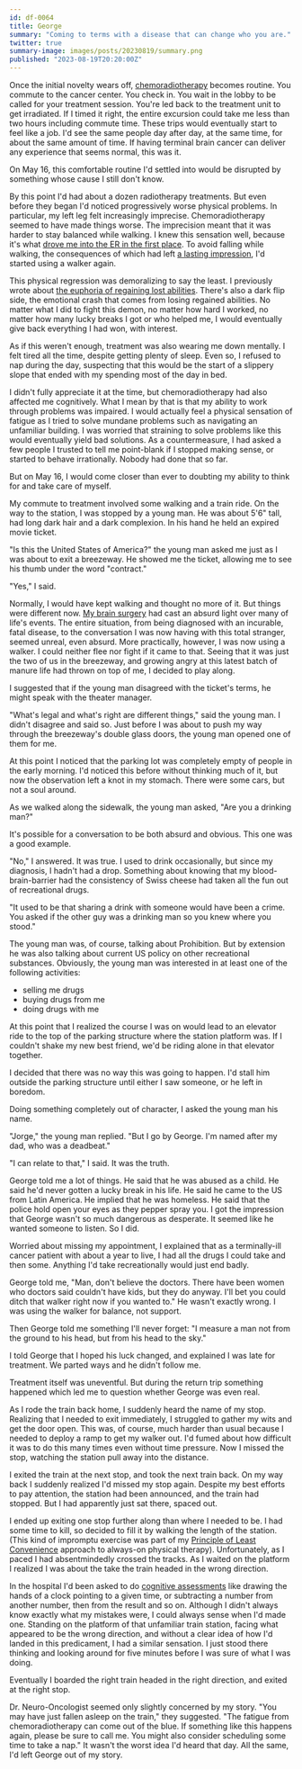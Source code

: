 ```yaml
---
id: df-0064
title: George
summary: "Coming to terms with a disease that can change who you are."
twitter: true
summary-image: images/posts/20230819/summary.png
published: "2023-08-19T20:20:00Z"
---
```


Once the initial novelty wears off, [chemoradiotherapy](/articles/2023/08/11/chemoradiotherapy/) becomes routine. You commute to the cancer center. You check in. You wait in the lobby to be called for your treatment session. You're led back to the treatment unit to get irradiated. If I timed it right, the entire excursion could take me less than two hours including commute time. These trips would eventually start to feel like a job. I'd see the same people day after day, at the same time, for about the same amount of time. If having terminal brain cancer can deliver any experience that seems normal, this was it.

On May 16, this comfortable routine I'd settled into would be disrupted by something whose cause I still don't know.

By this point I'd had about a dozen radiotherapy treatments. But even before they began I'd noticed progressively worse physical problems. In particular, my left leg felt increasingly imprecise. Chemoradiotherapy seemed to have made things worse. The imprecision meant that it was harder to stay balanced while walking. I knew this sensation well, because it's what [drove me into the ER in the first place](/articles/2023/05/20/er/). To avoid falling while walking, the consequences of which had left [a lasting impression](/articles/2023/06/30/fall-guy/), I'd started using a walker again.

This physical regression was demoralizing to say the least. I previously wrote about [the euphoria of regaining lost abilities](/articles/2023/07/18/the-principle-of-least-convenience/). There's also a dark flip side, the emotional crash that comes from losing regained abilities. No matter what I did to fight this demon, no matter how hard I worked, no matter how many lucky breaks I got or who helped me, I would eventually give back everything I had won, with interest.

As if this weren't enough, treatment was also wearing me down mentally. I felt tired all the time, despite getting plenty of sleep. Even so, I refused to nap during the day, suspecting that this would be the start of a slippery slope that ended with my spending most of the day in bed.

I didn't fully appreciate it at the time, but chemoradiotherapy had also affected me cognitively. What I mean by that is that my ability to work through problems was impaired. I would actually feel a physical sensation of fatigue as I tried to solve mundane problems such as navigating an unfamiliar building. I was worried that straining to solve problems like this would eventually yield bad solutions. As a countermeasure, I had asked a few people I trusted to tell me point-blank if I stopped making sense, or started to behave irrationally. Nobody had done that so far.

But on May 16, I would come closer than ever to doubting my ability to think for and take care of myself.

My commute to treatment involved some walking and a train ride. On the way to the station, I was stopped by a young man. He was about 5'6" tall, had long dark hair and a dark complexion. In his hand he held an expired movie ticket.

"Is this the United States of America?" the young man asked me just as I was about to exit a breezeway. He showed me the ticket, allowing me to see his thumb under the word "contract."

"Yes," I said.

Normally, I would have kept walking and thought no more of it. But things were different now. [My brain surgery](/articles/2023/06/02/reflections-on-my-brain-surgery/) had cast an absurd light over many of life's events. The entire situation, from being diagnosed with an incurable, fatal disease, to the conversation I was now having with this total stranger, seemed unreal, even absurd. More practically, however, I was now using a walker. I could neither flee nor fight if it came to that. Seeing that it was just the two of us in the breezeway, and growing angry at this latest batch of manure life had thrown on top of me, I decided to play along.

I suggested that if the young man disagreed with the ticket's terms, he might speak with the theater manager.

"What's legal and what's right are different things," said the young man. I didn't disagree and said so. Just before I was about to push my way through the breezeway's double glass doors, the young man opened one of them for me.

At this point I noticed that the parking lot was completely empty of people in the early morning. I'd noticed this before without thinking much of it, but now the observation left a knot in my stomach. There were some cars, but not a soul around.

As we walked along the sidewalk, the young man asked, "Are you a drinking man?"

It's possible for a conversation to be both absurd and obvious. This one was a good example.

"No," I answered. It was true. I used to drink occasionally, but since my diagnosis, I hadn't had a drop. Something about knowing that my blood-brain-barrier had the consistency of Swiss cheese had taken all the fun out of recreational drugs.

"It used to be that sharing a drink with someone would have been a crime. You asked if the other guy was a drinking man so you knew where you stood."

The young man was, of course, talking about Prohibition. But by extension he was also talking about current US policy on other recreational substances. Obviously, the young man was interested in at least one of the following activities:

- selling me drugs
- buying drugs from me
- doing drugs with me

At this point that I realized the course I was on would lead to an elevator ride to the top of the parking structure where the station platform was. If I couldn't shake my new best friend, we'd be riding alone in that elevator together.

I decided that there was no way this was going to happen. I'd stall him outside the parking structure until either I saw someone, or he left in boredom.

Doing something completely out of character, I asked the young man his name.

"Jorge," the young man replied. "But I go by George. I'm named after my dad, who was a deadbeat."

"I can relate to that," I said. It was the truth.

George told me a lot of things. He said that he was abused as a child. He said he'd never gotten a lucky break in his life. He said he came to the US from Latin America. He implied that he was homeless. He said that the police hold open your eyes as they pepper spray you. I got the impression that George wasn't so much dangerous as desperate. It seemed like he wanted someone to listen. So I did.

Worried about missing my appointment, I explained that as a terminally-ill cancer patient with about a year to live, I had all the drugs I could take and then some. Anything I'd take recreationally would just end badly.

George told me, "Man, don't believe the doctors. There have been women who doctors said couldn't have kids, but they do anyway. I'll bet you could ditch that walker right now if you wanted to." He wasn't exactly wrong. I was using the walker for balance, not support.

Then George told me something I'll never forget: "I measure a man not from the ground to his head, but from his head to the sky."

I told George that I hoped his luck changed, and explained I was late for treatment. We parted ways and he didn't follow me.

Treatment itself was uneventful. But during the return trip something happened which led me to question whether George was even real.

As I rode the train back home, I suddenly heard the name of my stop. Realizing that I needed to exit immediately, I struggled to gather my wits and get the door open. This was, of course, much harder than usual because I needed to deploy a ramp to get my walker out. I'd fumed about how difficult it was to do this many times even without time pressure. Now I missed the stop, watching the station pull away into the distance.

I exited the train at the next stop, and took the next train back. On my way back I suddenly realized I'd missed my stop again. Despite my best efforts to pay attention, the station had been announced, and the train had stopped. But I had apparently just sat there, spaced out.

I ended up exiting one stop further along than where I needed to be. I had some time to kill, so decided to fill it by walking the length of the station. (This kind of impromptu exercise was part of my [Principle of Least Convenience](/articles/2023/07/18/the-principle-of-least-convenience/) approach to always-on physical therapy). Unfortunately, as I paced I had absentmindedly crossed the tracks. As I waited on the platform I realized I was about the take the train headed in the wrong direction.

In the hospital I'd been asked to do [cognitive assessments](/articles/2023/06/15/physical-and-cognitive-impairments/) like drawing the hands of a clock pointing to a given time, or subtracting a number from another number, then from the result and so on. Although I didn't always know exactly what my mistakes were, I could always sense when I'd made one. Standing on the platform of that unfamiliar train station, facing what appeared to be the wrong direction, and without a clear idea of how I'd landed in this predicament, I had a similar sensation. I just stood there thinking and looking around for five minutes before I was sure of what I was doing.

Eventually I boarded the right train headed in the right direction, and exited at the right stop.

Dr. Neuro-Oncologist seemed only slightly concerned by my story. "You may have just fallen asleep on the train," they suggested. "The fatigue from chemoradiotherapy can come out of the blue. If something like this happens again, please be sure to call me. You might also consider scheduling some time to take a nap." It wasn't the worst idea I'd heard that day. All the same, I'd left George out of my story.
